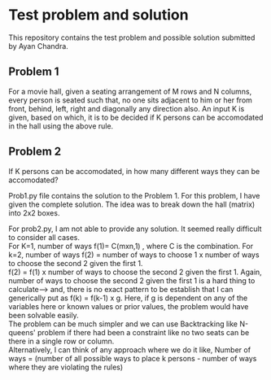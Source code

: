 # Test problem and solution

This repository contains the test problem and possible solution submitted by Ayan Chandra. 

## Problem 1

For a movie hall, given a seating arrangement of M rows and N columns, every person is seated such that, no one sits adjacent to him or her from front, behind, left, right and diagonally any direction also. An input K is given, based on which, it is to be decided if K persons can be accomodated in the hall using the above  rule. 

## Problem 2 
If K persons can be accomodated, in how many different ways they can be accomodated?

Prob1.py file contains the solution to the Problem 1. For this problem, I have given the complete solution. The idea was to break down the hall (matrix) into 2x2 boxes. 

For prob2.py, I am not able to provide any solution. It seemed really difficult to consider all cases.  
For K=1, number of ways f(1)= C\(mxn,1\) , where C is the combination. For k=2, number of ways f(2) = number of ways to choose 1 x number of ways to choose the second 2 given the first 1.   
f(2) = f(1) x number of ways to choose the second 2 given the first 1. Again, number of ways to choose the second 2 given the first 1 is a hard thing to calculate--> and, there is no exact pattern to be establish that I can generically put as f(k) = f(k-1) x g. Here, if g is dependent on any of the variables here or known values or prior values, the problem would have been solvable easily.    
The problem can be much simpler and we can use Backtracking like N-queens' problem if there had been a constraint like no two seats can be there in a single row or column.  
Alternatively, I can think of any approach where we do it like, Number of ways = (number of all possible ways to place k persons - number of ways where they are violating the rules)
